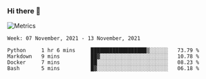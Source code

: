 ### Hi there 👋

![Metrics](https://github.com/radoapx/radoapx/blob/main/github-metrics.svg)

<!--START_SECTION:waka-->
```text
Week: 07 November, 2021 - 13 November, 2021

Python     1 hr 6 mins     ██████████████████▒░░░░░░   73.79 % 
Markdown   9 mins          ██▓░░░░░░░░░░░░░░░░░░░░░░   10.78 % 
Docker     7 mins          ██░░░░░░░░░░░░░░░░░░░░░░░   08.23 % 
Bash       5 mins          █▓░░░░░░░░░░░░░░░░░░░░░░░   06.18 % 
```
<!--END_SECTION:waka-->

<!--
**radoapx/radoapx** is a ✨ _special_ ✨ repository because its `README.md` (this file) appears on your GitHub profile.

Here are some ideas to get you started:

- 🔭 I’m currently working on ...
- 🌱 I’m currently learning ...
- 👯 I’m looking to collaborate on ...
- 🤔 I’m looking for help with ...
- 💬 Ask me about ...
- 📫 How to reach me: ...
- 😄 Pronouns: ...
- ⚡ Fun fact: ...
-->

